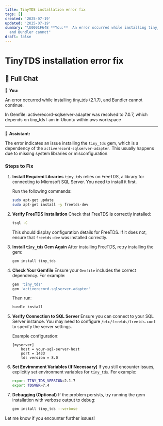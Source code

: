 ```yaml
---
title: TinyTDS installation error fix
tags: []
created: '2025-07-19'
updated: '2025-07-19'
summary: "\U0001F64B **You:**  An error occurred while installing tiny_tds (2.1.7),
  and Bundler cannot"
draft: false
---
```


# TinyTDS installation error fix

## 🧠 Full Chat

🙋 **You:**

An error occurred while installing tiny_tds (2.1.7), and Bundler cannot
continue.

In Gemfile:
  activerecord-sqlserver-adapter was resolved to 7.0.7, which depends on
    tiny_tds
I am in Ubuntu within aws workspace

---

🤖 **Assistant:**

The error indicates an issue installing the `tiny_tds` gem, which is a dependency of the `activerecord-sqlserver-adapter`. This usually happens due to missing system libraries or misconfiguration.

### Steps to Fix

1. **Install Required Libraries**
   `tiny_tds` relies on FreeTDS, a library for connecting to Microsoft SQL Server. You need to install it first.

   Run the following commands:

   ```bash
   sudo apt-get update
   sudo apt-get install -y freetds-dev
   ```

2. **Verify FreeTDS Installation**
   Check that FreeTDS is correctly installed:

   ```bash
   tsql -C
   ```

   This should display configuration details for FreeTDS. If it does not, ensure that `freetds-dev` was installed correctly.

3. **Install `tiny_tds` Gem Again**
   After installing FreeTDS, retry installing the gem:

   ```bash
   gem install tiny_tds
   ```

4. **Check Your Gemfile**
   Ensure your `Gemfile` includes the correct dependency. For example:

   ```ruby
   gem 'tiny_tds'
   gem 'activerecord-sqlserver-adapter'
   ```

   Then run:

   ```bash
   bundle install
   ```

5. **Verify Connection to SQL Server**
   Ensure you can connect to your SQL Server instance. You may need to configure `/etc/freetds/freetds.conf` to specify the server settings.

   Example configuration:

   ```plaintext
   [myserver]
       host = your-sql-server-host
       port = 1433
       tds version = 8.0
   ```

6. **Set Environment Variables (If Necessary)**
   If you still encounter issues, explicitly set environment variables for `tiny_tds`. For example:

   ```bash
   export TINY_TDS_VERSION=2.1.7
   export TDSVER=7.4
   ```

7. **Debugging (Optional)**
   If the problem persists, try running the gem installation with verbose output to debug:

   ```bash
   gem install tiny_tds --verbose
   ```

Let me know if you encounter further issues!